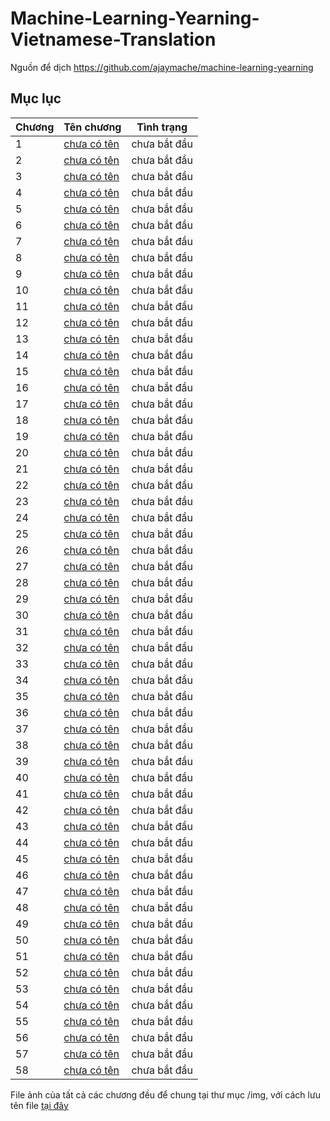 # Machine-Learning-Yearning-Vietnamese-Translation

Nguồn để dịch https://github.com/ajaymache/machine-learning-yearning

## Mục lục

| Chương | Tên chương            | Tình trạng   |
|--------|-----------------------|--------------|
| 1      | [chưa có tên](ch1.md) | chưa bắt đầu |
| 2      | [chưa có tên](ch2.md) | chưa bắt đầu |
| 3      | [chưa có tên](ch3.md) | chưa bắt đầu |
| 4      | [chưa có tên](ch4.md) | chưa bắt đầu |
| 5      | [chưa có tên](ch5.md) | chưa bắt đầu |
| 6      | [chưa có tên](ch6.md) | chưa bắt đầu |
| 7      | [chưa có tên](ch7.md) | chưa bắt đầu |
| 8      | [chưa có tên](ch8.md) | chưa bắt đầu |
| 9      | [chưa có tên](ch9.md) | chưa bắt đầu |
| 10      | [chưa có tên](ch10.md) | chưa bắt đầu |
| 11      | [chưa có tên](ch11.md) | chưa bắt đầu |
| 12      | [chưa có tên](ch12.md) | chưa bắt đầu |
| 13      | [chưa có tên](ch13.md) | chưa bắt đầu |
| 14      | [chưa có tên](ch14.md) | chưa bắt đầu |
| 15      | [chưa có tên](ch15.md) | chưa bắt đầu |
| 16      | [chưa có tên](ch16.md) | chưa bắt đầu |
| 17      | [chưa có tên](ch17.md) | chưa bắt đầu |
| 18      | [chưa có tên](ch18.md) | chưa bắt đầu |
| 19      | [chưa có tên](ch19.md) | chưa bắt đầu |
| 20      | [chưa có tên](ch20.md) | chưa bắt đầu |
| 21      | [chưa có tên](ch21.md) | chưa bắt đầu |
| 22      | [chưa có tên](ch22.md) | chưa bắt đầu |
| 23      | [chưa có tên](ch23.md) | chưa bắt đầu |
| 24      | [chưa có tên](ch24.md) | chưa bắt đầu |
| 25      | [chưa có tên](ch25.md) | chưa bắt đầu |
| 26      | [chưa có tên](ch26.md) | chưa bắt đầu |
| 27      | [chưa có tên](ch27.md) | chưa bắt đầu |
| 28      | [chưa có tên](ch28.md) | chưa bắt đầu |
| 29      | [chưa có tên](ch29.md) | chưa bắt đầu |
| 30      | [chưa có tên](ch30.md) | chưa bắt đầu |
| 31      | [chưa có tên](ch31.md) | chưa bắt đầu |
| 32      | [chưa có tên](ch32.md) | chưa bắt đầu |
| 33      | [chưa có tên](ch33.md) | chưa bắt đầu |
| 34      | [chưa có tên](ch34.md) | chưa bắt đầu |
| 35      | [chưa có tên](ch35.md) | chưa bắt đầu |
| 36      | [chưa có tên](ch36.md) | chưa bắt đầu |
| 37      | [chưa có tên](ch37.md) | chưa bắt đầu |
| 38      | [chưa có tên](ch38.md) | chưa bắt đầu |
| 39      | [chưa có tên](ch39.md) | chưa bắt đầu |
| 40      | [chưa có tên](ch40.md) | chưa bắt đầu |
| 41      | [chưa có tên](ch41.md) | chưa bắt đầu |
| 42      | [chưa có tên](ch42.md) | chưa bắt đầu |
| 43      | [chưa có tên](ch43.md) | chưa bắt đầu |
| 44      | [chưa có tên](ch44.md) | chưa bắt đầu |
| 45      | [chưa có tên](ch45.md) | chưa bắt đầu |
| 46      | [chưa có tên](ch46.md) | chưa bắt đầu |
| 47      | [chưa có tên](ch47.md) | chưa bắt đầu |
| 48      | [chưa có tên](ch48.md) | chưa bắt đầu |
| 49      | [chưa có tên](ch49.md) | chưa bắt đầu |
| 50      | [chưa có tên](ch50.md) | chưa bắt đầu |
| 51      | [chưa có tên](ch51.md) | chưa bắt đầu |
| 52      | [chưa có tên](ch52.md) | chưa bắt đầu |
| 53      | [chưa có tên](ch53.md) | chưa bắt đầu |
| 54      | [chưa có tên](ch54.md) | chưa bắt đầu |
| 55      | [chưa có tên](ch55.md) | chưa bắt đầu |
| 56      | [chưa có tên](ch56.md) | chưa bắt đầu |
| 57      | [chưa có tên](ch57.md) | chưa bắt đầu |
| 58      | [chưa có tên](ch58.md) | chưa bắt đầu |



File ảnh của tất cả các chương đều để chung tại thư mục /img, với cách lưu tên file [tại đây](img/readme.md)